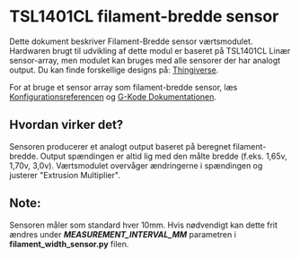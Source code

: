# TSL1401CL filament-bredde sensor

Dette dokument beskriver Filament-Bredde sensor værtsmodulet. Hardwaren brugt til udvikling af dette modul er baseret på TSL1401CL Linær sensor-array, men modulet kan bruges med alle sensorer der har analogt output. Du kan finde forskellige designs på: [Thingiverse](https://www.thingiverse.com/search?q=filament%20width%20sensor).

For at bruge et sensor array som filament-bredde sensor, læs [Konfigurationsreferencen](Config_Reference.md#tsl1401cl_filament_width_sensor) og [G-Kode Dokumentationen](G-Codes.md#hall_filament_width_sensor).

## Hvordan virker det?

Sensoren producerer et analogt output baseret på beregnet filament-bredde. Output spændingen er altid lig med den målte bredde (f.eks. 1,65v, 1,70v, 3,0v). Værtsmodulet overvåger ændringerne i spændingen og justerer "Extrusion Multiplier".

## Note:

Sensoren måler som standard hver 10mm. Hvis nødvendigt kan dette frit ændres under ***MEASUREMENT_INTERVAL_MM*** parametren i **filament_width_sensor.py** filen.
